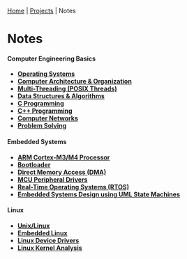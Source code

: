 [Home](../) | [Projects](../projects) | Notes

# Notes



#### Computer Engineering Basics

- **[Operating Systems](operating-systems)**
- **[Computer Architecture & Organization]()**
- **[Multi-Threading (POSIX Threads)]()**
- **[Data Structures & Algorithms]()**
- **[C Programming]()**
- **[C++ Programming]()**
- **[Computer Networks]()**
- **[Problem Solving]()**

#### Embedded Systems

- **[ARM Cortex-M3/M4 Processor]()**
- **[Bootloader]()**
- **[Direct Memory Access (DMA)]()**
- **[MCU Peripheral Drivers]()**
- **[Real-Time Operating Systems (RTOS)]()**
- **[Embedded Systems Design using UML State Machines]()**

#### Linux

- **[Unix/Linux]()**
- **[Embedded Linux]()**
- **[Linux Device Drivers]()**
- **[Linux Kernel Analysis]()**

